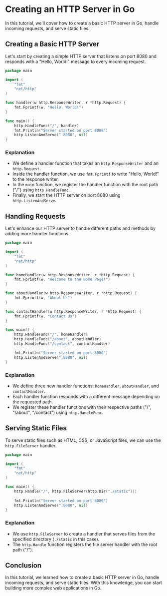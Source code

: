 # Creating an HTTP Server in Go

In this tutorial, we'll cover how to create a basic HTTP server in Go, handle incoming requests, and serve static files.

## Creating a Basic HTTP Server

Let's start by creating a simple HTTP server that listens on port 8080 and responds with a "Hello, World!" message to every incoming request.

```go
package main

import (
    "fmt"
    "net/http"
)

func handler(w http.ResponseWriter, r *http.Request) {
    fmt.Fprintf(w, "Hello, World!")
}

func main() {
    http.HandleFunc("/", handler)
    fmt.Println("Server started on port 8080")
    http.ListenAndServe(":8080", nil)
}
```

### Explanation

- We define a handler function that takes an `http.ResponseWriter` and an `http.Request`.
- Inside the handler function, we use `fmt.Fprintf` to write "Hello, World!" to the response writer.
- In the `main` function, we register the handler function with the root path ("/") using `http.HandleFunc`.
- Finally, we start the HTTP server on port 8080 using `http.ListenAndServe`.

## Handling Requests

Let's enhance our HTTP server to handle different paths and methods by adding more handler functions.

```go
package main

import (
    "fmt"
    "net/http"
)

func homeHandler(w http.ResponseWriter, r *http.Request) {
    fmt.Fprintf(w, "Welcome to the Home Page!")
}

func aboutHandler(w http.ResponseWriter, r *http.Request) {
    fmt.Fprintf(w, "About Us")
}

func contactHandler(w http.ResponseWriter, r *http.Request) {
    fmt.Fprintf(w, "Contact Us")
}

func main() {
    http.HandleFunc("/", homeHandler)
    http.HandleFunc("/about", aboutHandler)
    http.HandleFunc("/contact", contactHandler)

    fmt.Println("Server started on port 8080")
    http.ListenAndServe(":8080", nil)
}
```

### Explanation

- We define three new handler functions: `homeHandler`, `aboutHandler`, and `contactHandler`.
- Each handler function responds with a different message depending on the requested path.
- We register these handler functions with their respective paths ("/", "/about", "/contact") using `http.HandleFunc`.

## Serving Static Files

To serve static files such as HTML, CSS, or JavaScript files, we can use the `http.FileServer` handler.

```go
package main

import (
    "fmt"
    "net/http"
)

func main() {
    http.Handle("/", http.FileServer(http.Dir("./static")))
    
    fmt.Println("Server started on port 8080")
    http.ListenAndServe(":8080", nil)
}
```

### Explanation

- We use `http.FileServer` to create a handler that serves files from the specified directory (`./static` in this case).
- The `http.Handle` function registers the file server handler with the root path ("/").

## Conclusion

In this tutorial, we learned how to create a basic HTTP server in Go, handle incoming requests, and serve static files. With this knowledge, you can start building more complex web applications in Go.